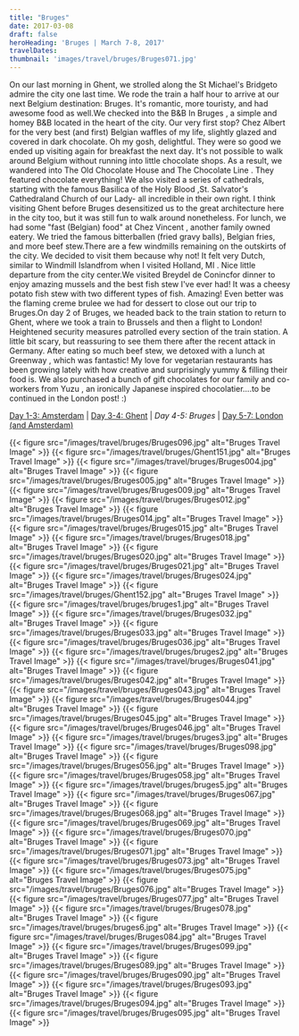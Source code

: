 ```yaml
---
title: "Bruges"
date: 2017-03-08
draft: false
heroHeading: 'Bruges | March 7-8, 2017'
travelDates:
thumbnail: 'images/travel/bruges/Bruges071.jpg'
---
```


On our last morning in Ghent, we strolled along the St Michael's Bridgeto admire the city one last time. We rode the train a half hour to arrive at our next Belgium destination: Bruges. It's romantic, more touristy, and had awesome food as well.We checked into the B&B In Bruges , a simple and homey B&B located in the heart of the city. Our very first stop? Chez Albert for the very best (and first) Belgian waffles of my life, slightly glazed and covered in dark chocolate. Oh my gosh, delightful. They were so good we ended up visiting again for breakfast the next day. It's not possible to walk around Belgium without running into little chocolate shops. As a result, we wandered into The Old Chocolate House and The Chocolate Line . They featured chocolate everything! We also visited a series of cathedrals, starting with the famous Basilica of the Holy Blood ,St. Salvator's Cathedraland Church of our Lady- all incredible in their own right. I think visiting Ghent before Bruges desensitized us to the great architecture here in the city too, but it was still fun to walk around nonetheless. For lunch, we had some "fast (Belgian) food" at Chez Vincent , another family owned eatery. We tried the famous bitterballen (fried gravy balls), Belgian fries, and more beef stew.There are a few windmills remaining on the outskirts of the city. We decided to visit them because why not! It felt very Dutch, similar to Windmill Islandfrom when I visited Holland, MI . Nice little departure from the city center.We visited Breydel de Conincfor dinner to enjoy amazing mussels and the best fish stew I've ever had! It was a cheesy potato fish stew with two different types of fish. Amazing! Even better was the flaming creme brulee we had for dessert to close out our trip to Bruges.On day 2 of Bruges, we headed back to the train station to return to Ghent, where we took a train to Brussels and then a flight to London! Heightened security measures patrolled every section of the train station. A little bit scary, but reassuring to see them there after the recent attack in Germany. After eating so much beef stew, we detoxed with a lunch at Greenway , which was fantastic! My love for vegetarian restaurants has been growing lately with how creative and surprisingly yummy & filling their food is. We also purchased a bunch of gift chocolates for our family and co-workers from Yuzu , an ironically Japanese inspired chocolatier....to be continued in the London post! :)

[Day 1-3: Amsterdam](/travel/amsterdam/) | [Day 3-4: Ghent](/travel/ghent/) | *Day 4-5: Bruges* | [Day 5-7: London (and Amsterdam)](/travel/london/)

{{< figure src="/images/travel/bruges/Bruges096.jpg" alt="Bruges Travel Image" >}}
{{< figure src="/images/travel/bruges/Ghent151.jpg" alt="Bruges Travel Image" >}}
{{< figure src="/images/travel/bruges/Bruges004.jpg" alt="Bruges Travel Image" >}}
{{< figure src="/images/travel/bruges/Bruges005.jpg" alt="Bruges Travel Image" >}}
{{< figure src="/images/travel/bruges/Bruges009.jpg" alt="Bruges Travel Image" >}}
{{< figure src="/images/travel/bruges/Bruges012.jpg" alt="Bruges Travel Image" >}}
{{< figure src="/images/travel/bruges/Bruges014.jpg" alt="Bruges Travel Image" >}}
{{< figure src="/images/travel/bruges/Bruges015.jpg" alt="Bruges Travel Image" >}}
{{< figure src="/images/travel/bruges/Bruges018.jpg" alt="Bruges Travel Image" >}}
{{< figure src="/images/travel/bruges/Bruges020.jpg" alt="Bruges Travel Image" >}}
{{< figure src="/images/travel/bruges/Bruges021.jpg" alt="Bruges Travel Image" >}}
{{< figure src="/images/travel/bruges/Bruges024.jpg" alt="Bruges Travel Image" >}}
{{< figure src="/images/travel/bruges/Ghent152.jpg" alt="Bruges Travel Image" >}}
{{< figure src="/images/travel/bruges/bruges1.jpg" alt="Bruges Travel Image" >}}
{{< figure src="/images/travel/bruges/Bruges032.jpg" alt="Bruges Travel Image" >}}
{{< figure src="/images/travel/bruges/Bruges033.jpg" alt="Bruges Travel Image" >}}
{{< figure src="/images/travel/bruges/Bruges036.jpg" alt="Bruges Travel Image" >}}
{{< figure src="/images/travel/bruges/bruges2.jpg" alt="Bruges Travel Image" >}}
{{< figure src="/images/travel/bruges/Bruges041.jpg" alt="Bruges Travel Image" >}}
{{< figure src="/images/travel/bruges/Bruges042.jpg" alt="Bruges Travel Image" >}}
{{< figure src="/images/travel/bruges/Bruges043.jpg" alt="Bruges Travel Image" >}}
{{< figure src="/images/travel/bruges/Bruges044.jpg" alt="Bruges Travel Image" >}}
{{< figure src="/images/travel/bruges/Bruges045.jpg" alt="Bruges Travel Image" >}}
{{< figure src="/images/travel/bruges/Bruges046.jpg" alt="Bruges Travel Image" >}}
{{< figure src="/images/travel/bruges/bruges3.jpg" alt="Bruges Travel Image" >}}
{{< figure src="/images/travel/bruges/Bruges098.jpg" alt="Bruges Travel Image" >}}
{{< figure src="/images/travel/bruges/Bruges056.jpg" alt="Bruges Travel Image" >}}
{{< figure src="/images/travel/bruges/Bruges058.jpg" alt="Bruges Travel Image" >}}
{{< figure src="/images/travel/bruges/bruges5.jpg" alt="Bruges Travel Image" >}}
{{< figure src="/images/travel/bruges/Bruges067.jpg" alt="Bruges Travel Image" >}}
{{< figure src="/images/travel/bruges/Bruges068.jpg" alt="Bruges Travel Image" >}}
{{< figure src="/images/travel/bruges/Bruges069.jpg" alt="Bruges Travel Image" >}}
{{< figure src="/images/travel/bruges/Bruges070.jpg" alt="Bruges Travel Image" >}}
{{< figure src="/images/travel/bruges/Bruges071.jpg" alt="Bruges Travel Image" >}}
{{< figure src="/images/travel/bruges/Bruges073.jpg" alt="Bruges Travel Image" >}}
{{< figure src="/images/travel/bruges/Bruges075.jpg" alt="Bruges Travel Image" >}}
{{< figure src="/images/travel/bruges/Bruges076.jpg" alt="Bruges Travel Image" >}}
{{< figure src="/images/travel/bruges/Bruges077.jpg" alt="Bruges Travel Image" >}}
{{< figure src="/images/travel/bruges/Bruges078.jpg" alt="Bruges Travel Image" >}}
{{< figure src="/images/travel/bruges/bruges6.jpg" alt="Bruges Travel Image" >}}
{{< figure src="/images/travel/bruges/Bruges084.jpg" alt="Bruges Travel Image" >}}
{{< figure src="/images/travel/bruges/Bruges099.jpg" alt="Bruges Travel Image" >}}
{{< figure src="/images/travel/bruges/Bruges089.jpg" alt="Bruges Travel Image" >}}
{{< figure src="/images/travel/bruges/Bruges090.jpg" alt="Bruges Travel Image" >}}
{{< figure src="/images/travel/bruges/Bruges093.jpg" alt="Bruges Travel Image" >}}
{{< figure src="/images/travel/bruges/Bruges094.jpg" alt="Bruges Travel Image" >}}
{{< figure src="/images/travel/bruges/Bruges095.jpg" alt="Bruges Travel Image" >}}
